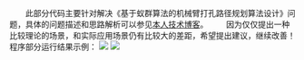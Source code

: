 &emsp;&emsp;此部分代码主要针对解决《基于蚁群算法的机械臂打孔路径规划算法设计》问题，具体的问题描述和思路解析可以参见[本人技术博客](http://www.cnblogs.com/DHUtoBUAA/p/8478671.html)。
&emsp;&emsp;因为仅仅提出一种比较理论的场景，和实际应用场景仍有比较大的差距，希望提出建议，继续改善！
程序部分运行结果示例：
![](https://ask.qcloudimg.com/http-save/1255441/nt998zou91.png?imageView2/0/w/1620)
![](https://ask.qcloudimg.com/http-save/1255441/td4uu6dzor.png?imageView2/0/w/1620)
